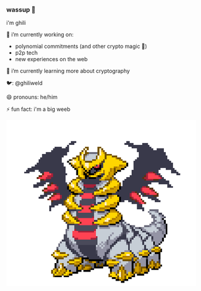 ### wassup 👋

i'm ghili

🔭 i’m currently working on:
  - polynomial commitments (and other crypto magic 🔮)
  - p2p tech
  - new experiences on the web
  
🌱 i’m currently learning more about cryptography

🐦: @ghiliweld

😄 pronouns: he/him

⚡ fun fact: i'm a big weeb

![giratina gif](giratina.gif)
